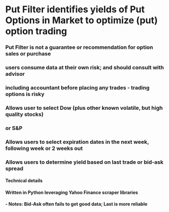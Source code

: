 # Put Filter identifies yields of Put Options in Market to optimize (put) option trading

### Put Filter is not a guarantee or recommendation for option sales or purchase
###   users consume data at their own risk; and should consult with advisor
###   including accountant before placing any trades - trading options is risky
### Allows user to select Dow (plus other known volatile, but high quality stocks)
### or S&P
### Allows users to select expiration dates in the next week, following week or 2 weeks out
### Allows users to determine yield based on last trade or bid-ask spread

#### Technical details
####  Written in Python leveraging Yahoo Finance scraper libraries
####     - Notes: Bid-Ask often fails to get good data; Last is more reliable